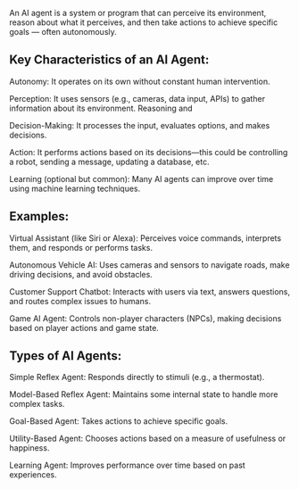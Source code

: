 An AI agent is a system or program that can perceive its environment, reason about what it perceives, and then take
actions to achieve specific goals — often autonomously.

Key Characteristics of an AI Agent:
----------------------------------
Autonomy:
It operates on its own without constant human intervention.

Perception:
It uses sensors (e.g., cameras, data input, APIs) to gather information about its environment. Reasoning and

Decision-Making:
It processes the input, evaluates options, and makes decisions.

Action:
It performs actions based on its decisions—this could be controlling a robot, sending a message, updating a database, etc.

Learning (optional but common):
Many AI agents can improve over time using machine learning techniques.

Examples:
--------
Virtual Assistant (like Siri or Alexa):
Perceives voice commands, interprets them, and responds or performs tasks.

Autonomous Vehicle AI:
Uses cameras and sensors to navigate roads, make driving decisions, and avoid obstacles.

Customer Support Chatbot:
Interacts with users via text, answers questions, and routes complex issues to humans.

Game AI Agent:
Controls non-player characters (NPCs), making decisions based on player actions and game state.


Types of AI Agents:
------------------
Simple Reflex Agent:
Responds directly to stimuli (e.g., a thermostat).

Model-Based Reflex Agent:
Maintains some internal state to handle more complex tasks.

Goal-Based Agent:
Takes actions to achieve specific goals.

Utility-Based Agent:
Chooses actions based on a measure of usefulness or happiness.

Learning Agent:
Improves performance over time based on past experiences.
